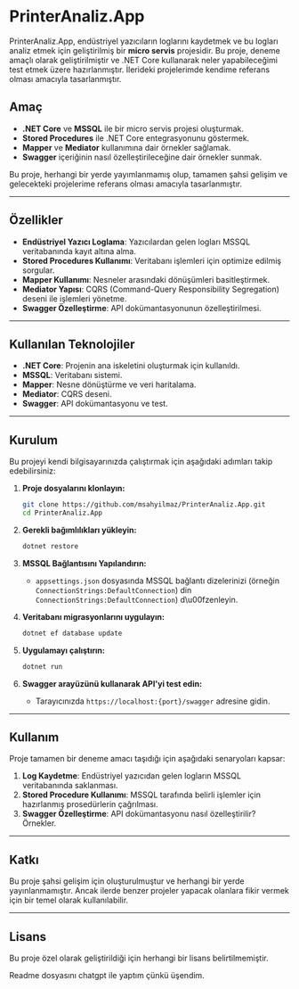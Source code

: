 # PrinterAnaliz.App

PrinterAnaliz.App, endüstriyel yazıcıların loglarını kaydetmek ve bu logları analiz etmek için geliştirilmiş bir **micro servis** projesidir. Bu proje, deneme amaçlı olarak geliştirilmiştir ve .NET Core kullanarak neler yapabileceğimi test etmek üzere hazırlanmıştır. İlerideki projelerimde kendime referans olması amacıyla tasarlanmıştır.

## Amaç

- **.NET Core** ve **MSSQL** ile bir micro servis projesi oluşturmak.
- **Stored Procedures** ile .NET Core entegrasyonunu göstermek.
- **Mapper** ve **Mediator** kullanımına dair örnekler sağlamak.
- **Swagger** içeriğinin nasıl özelleştirileceğine dair örnekler sunmak.

Bu proje, herhangi bir yerde yayımlanmamış olup, tamamen şahsi gelişim ve gelecekteki projelerime referans olması amacıyla tasarlanmıştır.

---

## Özellikler

- **Endüstriyel Yazıcı Loglama**: Yazıcılardan gelen logları MSSQL veritabanında kayıt altına alma.
- **Stored Procedures Kullanımı**: Veritabanı işlemleri için optimize edilmiş sorgular.
- **Mapper Kullanımı**: Nesneler arasındaki dönüşümleri basitleştirmek.
- **Mediator Yapısı**: CQRS (Command-Query Responsibility Segregation) deseni ile işlemleri yönetme.
- **Swagger Özelleştirme**: API dokümantasyonunun özelleştirilmesi.

---

## Kullanılan Teknolojiler

- **.NET Core**: Projenin ana iskeletini oluşturmak için kullanıldı.
- **MSSQL**: Veritabanı sistemi.
- **Mapper**: Nesne dönüştürme ve veri haritalama.
- **Mediator**: CQRS deseni.
- **Swagger**: API dokümantasyonu ve test.

---

## Kurulum

Bu projeyi kendi bilgisayarınızda çalıştırmak için aşağıdaki adımları takip edebilirsiniz:

1. **Proje dosyalarını klonlayın:**
   ```bash
   git clone https://github.com/msahyilmaz/PrinterAnaliz.App.git
   cd PrinterAnaliz.App
   ```

2. **Gerekli bağımlılıkları yükleyin:**
   ```bash
   dotnet restore
   ```

3. **MSSQL Bağlantısını Yapılandırın:**
   - `appsettings.json` dosyasında MSSQL bağlantı dizelerinizi (örneğin `ConnectionStrings:DefaultConnection`) din `ConnectionStrings:DefaultConnection`) d\u00fzenleyin.

4. **Veritabanı migrasyonlarını uygulayın:**
   ```bash
   dotnet ef database update
   ```

5. **Uygulamayı çalıştırın:**
   ```bash
   dotnet run
   ```

6. **Swagger arayüzünü kullanarak API'yi test edin:**
   - Tarayıcınızda `https://localhost:{port}/swagger` adresine gidin.

---

## Kullanım

Proje tamamen bir deneme amacı taşıdığı için aşağıdaki senaryoları kapsar:

1. **Log Kaydetme**: Endüstriyel yazıcıdan gelen logların MSSQL veritabanında saklanması.
2. **Stored Procedure Kullanımı**: MSSQL tarafında belirli işlemler için hazırlanmış prosedürlerin çağrılması.
3. **Swagger Özelleştirme**: API dokümantasyonu nasıl özelleştirilir? Örnekler.

---

## Katkı

Bu proje şahsi gelişim için oluşturulmuştur ve herhangi bir yerde yayınlanmamıştır. Ancak ilerde benzer projeler yapacak olanlara fikir vermek için bir temel olarak kullanılabilir.

---

## Lisans

Bu proje özel olarak geliştirildiği için herhangi bir lisans belirtilmemiştir.

Readme dosyasını chatgpt ile yaptım çünkü üşendim.
